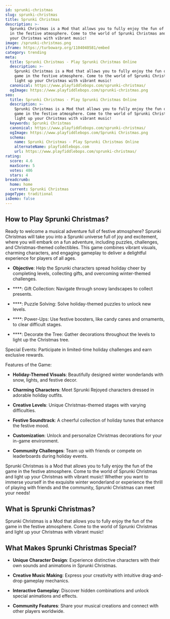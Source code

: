 ```yaml
---
id: sprunki-christmas
slug: sprunki-christmas
title: Sprunki Christmas
description: >-
  Sprunki Christmas is a Mod that allows you to fully enjoy the fun of the game
  in the festive atmosphere. Come to the world of Sprunki Christmas and light up
  your Christmas with vibrant music!
image: /sprunki-christmas.png
iframe: https://turbowarp.org/1104040581/embed
category: trending
meta:
  title: Sprunki Christmas - Play Sprunki Christmas Online
  description: >-
    Sprunki Christmas is a Mod that allows you to fully enjoy the fun of the
    game in the festive atmosphere. Come to the world of Sprunki Christmas and
    light up your Christmas with vibrant music!
  canonical: https://www.playfiddlebops.com/sprunki-christmas/
  ogImage: https://www.playfiddlebops.com/sprunki-christmas.png
seo:
  title: Sprunki Christmas - Play Sprunki Christmas Online
  description: >-
    Sprunki Christmas is a Mod that allows you to fully enjoy the fun of the
    game in the festive atmosphere. Come to the world of Sprunki Christmas and
    light up your Christmas with vibrant music!
  keywords: Sprunki Christmas
  canonical: https://www.playfiddlebops.com/sprunki-christmas/
  ogImage: https://www.playfiddlebops.com/Sprunki Christmas.png
  schema:
    name: Sprunki Christmas - Play Sprunki Christmas Online
    alternateName: playfiddlebops.com
    url: https://www.playfiddlebops.com/sprunki-christmas/
rating:
  score: 4.6
  maxScore: 5
  votes: 486
  stars: 4
breadcrumb:
  home: home
  current: Sprunki Christmas
pageType: traditional
isDemo: false
---
```


## How to Play Sprunki Christmas?

Ready to welcome a musical adventure full of festive atmosphere? Sprunki Christmas will take you into a Sprunki universe full of joy and excitement, where you will embark on a fun adventure, including puzzles, challenges, and Christmas-themed collectibles. This game combines vibrant visuals, charming characters, and engaging gameplay to deliver a delightful experience for players of all ages.

- **Objective**: Help the Sprunki characters spread holiday cheer by completing levels, collecting gifts, and overcoming winter-themed challenges.

- ****: Gift Collection: Navigate through snowy landscapes to collect presents.

- ****: Puzzle Solving: Solve holiday-themed puzzles to unlock new levels.

- ****: Power-Ups: Use festive boosters, like candy canes and ornaments, to clear difficult stages.

- ****: Decorate the Tree: Gather decorations throughout the levels to light up the Christmas tree.

Special Events: Participate in limited-time holiday challenges and earn exclusive rewards.

Features of the Game:

- **Holiday-Themed Visuals**: Beautifully designed winter wonderlands with snow, lights, and festive decor.

- **Charming Characters**: Meet Sprunki Rejoyed characters dressed in adorable holiday outfits.

- **Creative Levels**: Unique Christmas-themed stages with varying difficulties.

- **Festive Soundtrack**: A cheerful collection of holiday tunes that enhance the festive mood.

- **Customization**: Unlock and personalize Christmas decorations for your in-game environment.

- **Community Challenges**: Team up with friends or compete on leaderboards during holiday events.

Sprunki Christmas is a Mod that allows you to fully enjoy the fun of the game in the festive atmosphere. Come to the world of Sprunki Christmas and light up your Christmas with vibrant music! Whether you want to immerse yourself in the exquisite winter wonderland or experience the thrill of playing with friends and the community, Sprunki Christmas can meet your needs!

## What is Sprunki Christmas?

Sprunki Christmas is a Mod that allows you to fully enjoy the fun of the game in the festive atmosphere. Come to the world of Sprunki Christmas and light up your Christmas with vibrant music!

## What Makes Sprunki Christmas Special?

- **Unique Character Design**: Experience distinctive characters with their own sounds and animations in Sprunki Christmas.

- **Creative Music Making**: Express your creativity with intuitive drag-and-drop gameplay mechanics.

- **Interactive Gameplay**: Discover hidden combinations and unlock special animations and effects.

- **Community Features**: Share your musical creations and connect with other players worldwide.
